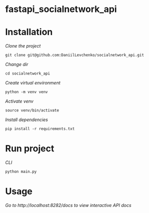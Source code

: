 # fastapi_socialnetwork_api

# Installation

*Clone the project*

```shell
git clone git@github.com:DaniilLevchenko/socialnetwork_api.git
```

*Change dir*

```shell
cd socialnetwork_api
```

*Create virtual environment*

```shell
python -m venv venv
```

*Activate venv*

```shell
source venv/bin/activate
```

*Install dependencies*

```shell
pip install -r requirements.txt
```

# Run project

*CLI*

```shell
python main.py
```

# Usage

*Go to http://localhost:8282/docs to view interactive API docs*
